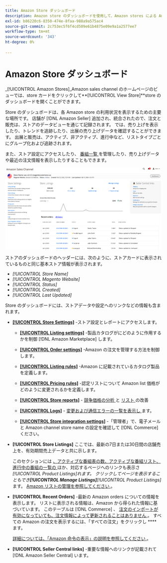 ```yaml
---
title: Amazon Store ダッシュボード
description: Amazon store のダッシュボードを使用して、Amazon stores による Amazon ストアの利用状況を表示します。
exl-id: b86220c6-8350-474e-8faa-988a9a575ac4
source-git-commit: 2c753ec5f6f4cd509e61b4875e09e9a1a2577ee7
workflow-type: tm+mt
source-wordcount: '343'
ht-degree: 0%

---
```


# Amazon Store ダッシュボード


_[!UICONTROL Amazon Stores]_Amazon sales channel のホームページのビューでは、store カードをクリックして&#x200B;**[!UICONTROL View Store]**store のダッシュボードを開くことができます。

Store のダッシュボードは、各 Amazon store の利用状況を表示するための主要な場所です。 店舗が [!DNL Amazon Seller] 追加され、統合されたので、注文と販売は、ストアのデータビューを通じて記録されます。 では、売り上げを表示したり、トレンドを追跡したり、出展の売り上げデータを確認することができます。 出展と販売は、アクティブ、非アクティブ、進行中など、リストタイプごとにグループ化および追跡されます。

また、ストア設定にアクセスしたり、 [ ](./ob-store-review.md) [ 番組一覧 ](./managing-product-listings.md) を管理したり、売り上げデータや最近の注文情報を表示したりすることもできます。

![Amazon Store ダッシュボード](assets/amazon-store-dashboard.png)

ストアのダッシュボードのヘッダーには、次のように、ストアカードに表示されているものと同じ基本ストア情報が表示されます。

- _[!UICONTROL Store Name]_
- _[!UICONTROL Magento Website]_
- _[!UICONTROL Status]_
- _[!UICONTROL Created]_
- _[!UICONTROL Last Updated]_

Store のダッシュボードには、ストアデータや設定へのリンクなどの情報も含まれます。

- [**[!UICONTROL Store Settings]**](./ob-store-review.md) -ストア設定とレポートにアクセスします。

   - [**[!UICONTROL Listing settings]**](./listing-settings.md) -製品カタログがにどのように作用するかを制御 [!DNL Amazon Marketplace] します。

   - [**[!UICONTROL Order settings]**](./order-settings.md) -Amazon の注文を管理する方法を制御します。

   - [**[!UICONTROL Listing rules]**](./listing-rules.md) -Amazon に記載されているカタログ製品を定義します。

   - [**[!UICONTROL Pricing rules]**](./pricing-products.md) -認定リストについて Amazon list 価格がどのように変更されるかを定義します。

   - [**[!UICONTROL Store reports]**](./amazon-logs-reports.md) - [ 競争価格の分析 ](./competitive-price-analysis.md) と [ リスト ](./listing-improvements.md) の改善

   - [**[!UICONTROL Logs]**](./amazon-logs-reports.md) - [ 変更および通信エラーの一覧を表示し ](./listing-changes-log.md) [ ](./communication-errors-log.md) ます。

   - [**[!UICONTROL Store integration settings]**](./store-integration-settings.md) -「管理者」で、電子メールと Amazon channel store name の設定を確認して [!DNL Commerce] ください。

- **[!UICONTROL Store Listings]** ここでは、最新の7日または30日間の店舗売上を、有効期間売上データと共に示します。

   このセクションには [ 、アクティブな番組表の数、アクティブな番組リスト、進行中の番組の一覧の ](./active-listings.md) [ ](./inactive-listings.md) ほか、対応するページへのリンクも表示さ _[!UICONTROL Product Listings]_れます。 クリックしてページを表示することもでき&#x200B;**[!UICONTROL Manage Listings]**_[!UICONTROL Product Listings]_ ます。 [Amazon リストの管理を参照してください ](./managing-product-listings.md) 。

- **[!UICONTROL Recent Orders]** -最新の Amazon orders についての情報を表示します。 リストに表示される情報は、Amazon から得られた情報に基づいています。 このテーブルは [!DNL Commerce] 、 [ 注文のインポートが有効になっていても、注文情報によって更新されることはありません ](./order-settings.md) 。 すべての Amazon の注文を表示するには、「すべての注文」をクリックし **** ます。

   [ ](./amazon-orders-all.md) [ 詳細については、「Amazon 命令の表示」の説明を参照してください ](./managing-orders.md) 。

- **[!UICONTROL Seller Central links]** -重要な情報へのリンクが記載されて [!DNL Amazon Seller Central] います。
